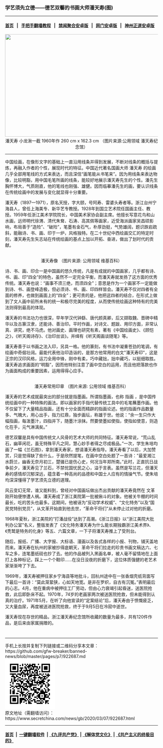 ### 学艺须先立德——德艺双馨的书画大师潘天寿(图)
------------------------

#### [首页](https://github.com/gfw-breaker/banned-news/blob/master/README.md) &nbsp;&nbsp;|&nbsp;&nbsp; [手把手翻墙教程](https://github.com/gfw-breaker/guides/wiki) &nbsp;&nbsp;|&nbsp;&nbsp; [禁闻聚合安卓版](https://github.com/gfw-breaker/bn-android) &nbsp;&nbsp;|&nbsp;&nbsp; [网门安卓版](https://github.com/oGate2/oGate) &nbsp;&nbsp;|&nbsp;&nbsp; [神州正道安卓版](https://github.com/SzzdOgate/update) 



<div class="article_right" style="fone-color:#000">
 <p style="text-align:center">
  <img alt="" src="//img3.secretchina.com/pic/2020/3-6/p2642061a843508763-ss.jpg" style="height:337px; width:600px"/>
  <br>
   潘天寿 小龙湫一截 1960年作 260 cm x 162.3 cm （图片来源:公用领域 潘天寿纪念馆）
   <span id="hideid" name="hideid" style="color:red;display:none;">
    <span href="https://www.secretchina.com">
    </span>
   </span>
  </br>
 </p>
 <div id="txt-mid1-t21-2017">
  

---


  </div>
 </div>
 <p>
  中国绘画，在像形文字的基础上一直沿用线条并得到发展，不断对线条的概括与提炼，再融入作者的个性，展现时代的特征。中国近代著名国画大师
  <span href="https://www.secretchina.com/news/gb/tag/潘天寿" target="_blank">
   潘天寿
  </span>
  的绘画几乎全部用笔线的方式来表达，而且深信“画笔能从书笔来”。因为用线条来表达物像，比较明豁，用中国毛笔所画的线条，能较好地展示潘天寿先生的个性。潘先生胸怀博大，气质刚直，他的笔线也刚强、雄健。因而临摹潘先生的画，要认识线条在传统绘画中的发展与变化就显得十分重要。
  <span id="hideid" name="hideid" style="color:red;display:none;">
   <span href="https://www.secretchina.com">
   </span>
  </span>
 </p>
 <p>
  潘天寿（1897—1971），原名天授，字大颐，号阿寿、雷婆头寿者等。浙江台州宁海县人，曾任上海美专、新华艺专教授。1928年到国立艺术院任国画主任、教授。1959年任浙江美术学院院长，中国美术家协会副主席。他擅长写意花鸟和山水画，远师明代徐渭、清代朱耷、石涛、高其佩等画家，近受海派画家吴昌硕影响，布局善于“造险”、“破险”，笔墨有金石气，朴厚劲挺，气势雄阔，题识跌宕疏斜，能融诗、书、画、印于一炉，风格独特。在二十世纪中西绘画交汇的特定时刻，潘天寿先生矢志站在传统绘画的基点上加以开拓、奋进，做出了划时代的贡献。
 </p>
 <p style="text-align:center">
  <img alt="" src="//img3.secretchina.com/pic/2020/2-11/p2624873a711270410-ss.jpg"/>
  <br>
   潘天寿像 （图片来源: 公用领域 维基百科）
  </br>
 </p>
 <p>
  诗、书、画、印合一是中国画的悠久传统，凡是有成就的中国画家，几乎都有诗、书、画、印“四全”的特色，虽然不一定完全平衡，而潘天寿就发扬了这方面的优秀传统。潘天寿也说：“画事不须三绝，而须四全”；意思是作为一个画家不一定能做到诗、书、画登峰造极，但必须诗、书、画、印四样皆会。潘天寿不仅对四者有全面的修养，也做到画面上的“四全”；更可贵的是，他把这四者的结合，在形式上做到了文人画中前所未有的统一和极尽完美的程度，从而使传统绘画这种特有的完美法则得到最高的体现。
 </p>
 <p>
  潘天寿的书法功力也很深，早年学汉代钟繇、唐代颜真卿，后又撷取魏、晋碑中精华以及古篆汉隶，还能诗、善治印。平时作画，对诗文、题跋、用印方面，非常认真、讲究，绝不马虎。他对画史、画理也研究有素，著有《中国绘画史》、《顾恺之》，《听天阁诗存》、《治印丝谈》。并缉有《听天阁画谈随笔》等。
 </p>
 <p>
  潘天寿善于以书画之法入印，另具一格。他的篆刻，有书法中凝重苍劲的笔调，有绘画中奇倔壮阔。最能代表他治印造诣的，是那方他常用的白文"潘天寿印"，这是正宗的汉印风格，运刀全用中锋，刚中有柔，巧中藏拙，拙中藏巧，以挺细取胜。潘天寿追求画面的“明豁”，因而他特别注意了画中空白的运用，而且他把落款也作为画面构成的重要因素，运用得得心应手。
 </p>
 <p style="text-align:center">
  <img alt="" src="//img3.secretchina.com/pic/2020/2-11/p2624872a336005484-ss.jpg"/>
  <br>
   潘天寿常用印章 （图片来源: 公用领域 维基百科）
  </br>
 </p>
 <p>
  潘天寿的艺术成就最突出的部分就是指墨画。所谓指墨画，也称
  <span href="https://www.secretchina.com/news/gb/tag/指画" target="_blank">
   指画
  </span>
  ，是中国传统绘画中的一种特殊的画法。即以画家的手指代替传统工具中的毛笔蘸墨作画。他不仅留下了大量精品指画，还有十分全面而精辟的指画论述。他的指画作品数量多、气魄大，用心出手，指力扛鼎，独步画坛，称雄于世。他说：“余一生只作大幅指画，每泼墨汁，四指并下，随墨汁涂抹。然要使墨如使指，使指如使意，则造化在手，元气淋漓矣。”
 </p>
 <p>
  德艺双馨是具有中国传统文人风骨的艺术大师的共同特征。潘天寿常说，“荒山乱石，幽草闲花，虽无特殊平凡之同，慧心妙手者得之尽成极品。”一次，学生朱培均画了一幅《兰石图》，拿到潘天寿家，想请潘天寿指导。潘天寿看了以后，大加赞赏，只是觉得缺了些什么，于是欣然提笔，在画中空白处题了一首诗：”最爱湘江水蔚兰，幽香无奈月初三，楚骚已是伤心史，何况当年郑所南。”此时，正直抗日战争前夕，潘天寿见了兰石，不禁忧国忧民之心，溢于言表。虽然是写兰花，但潘天寿的感情却沉郁深远，蕴含着一种高尚的品德和中国士人应有的情操气节。使朱培均深深懂得了学艺须先立德的道理。
 </p>
 <p>
  风云变幻无常，谁又能料到，曾经对中国画坛做出杰出贡献的潘天寿竟然在
  <span href="https://www.secretchina.com/news/gb/tag/文革" target="_blank">
   文革
  </span>
  刚开始便惨遭人祸。潘天寿成了浙江美院第一批被揪斗的对象。他被关牛棚的时间最长，吃的苦头也最多。这期间，他被诬为“反动学术权威”、“文化特务”以及“国民党特别党员”，从文革开始直到他去世，“革命干将们”从未停止过对他的折磨。
 </p>
 <p>
  1968年夏秋，浙江美院的“打潘战役”达到了高潮。《浙江日报》以“浙江美院大批判办公室”名义，整版发表了《文化特务潘天寿为什么能长期独霸浙江美术界》、《秃鹫是特务的化身》等五、六篇文章，一下子将潘天寿推上了受刑台。
 </p>
 <p>
  随后，报纸、广播、大字报、大标语、漫画以及各式各样的小报、刊物，铺天盖地而来。潘天寿在杭州的家被抄得底朝天，革命干将们拉走的珍贵书画文稿达六、七车之多，连笔墨纸砚也抄了去。他的作品被列入黑画名单，被人毫不留情地在上面打上各种标记，踩上一个个鞋印……在没日没夜的折磨下，这位体质强健的老艺术家渐渐垮了下去。
 </p>
 <p>
  1969年，潘天寿被押往家乡宁海县等地批斗，回杭州途中在一张香烟壳纸背面写下最后一首诗：“莫此笼絷狭，心如天地宽。是非在罗织，自古有沉冤。”表明最后的心志。4月，他在重病中被押往工厂劳动，但由心力衰竭引起昏迷，送医院抢救，此后即卧床不起。1970年，74岁的老画家两次被送医院抢救，但未能得到认真的治疗。1971年5月，在听了向他宣读的“定案结论”后，潘天寿由于愤慨疲乏，又大量血尿，再度被送进医院抢救，终于于9月5日在冷寂中逝世。
 </p>
 <p>
  潘天寿现在存世的精品，浙江潘天寿纪念馆所收藏的数量为最多，共有120件作品，是后来由家属捐赠的。
  <center>
   <div>
    <div id="txt-mid2-t22-2017" style="display: block;  max-height: 351px;  overflow: hidden;">
     <div id="SC-21xxx">
     </div>
     <ins class="adsbygoogle" data-ad-client="ca-pub-1276641434651360" data-ad-format="auto" data-ad-slot="4301710469" data-full-width-responsive="true" style="display:block">
     </ins>
    </div>
   </div>
  </center>
  <div style="padding-top:12px;">
  </div>
 </p>
</div>

<hr/>
手机上长按并复制下列链接或二维码分享本文章：<br/>
https://github.com/gfw-breaker/banned-news/blob/master/pages/p7/922687.md <br/>
<a href='https://github.com/gfw-breaker/banned-news/blob/master/pages/p7/922687.md'><img src='https://github.com/gfw-breaker/banned-news/blob/master/pages/p7/922687.md.png'/></a> <br/>
原文地址（需翻墙访问）：https://www.secretchina.com/news/gb/2020/03/07/922687.html


------------------------
#### [首页](https://github.com/gfw-breaker/banned-news/blob/master/README.md) &nbsp;|&nbsp; [一键翻墙软件](https://github.com/gfw-breaker/nogfw/blob/master/README.md) &nbsp;| [《九评共产党》](https://github.com/gfw-breaker/9ping.md/blob/master/README.md#九评之一评共产党是什么) | [《解体党文化》](https://github.com/gfw-breaker/jtdwh.md/blob/master/README.md) | [《共产主义的终极目的》](https://github.com/gfw-breaker/gczydzjmd.md/blob/master/README.md)


<img src='http://gfw-breaker.win/banned-news/pages/p7/922687.md' width='0px' height='0px'/>